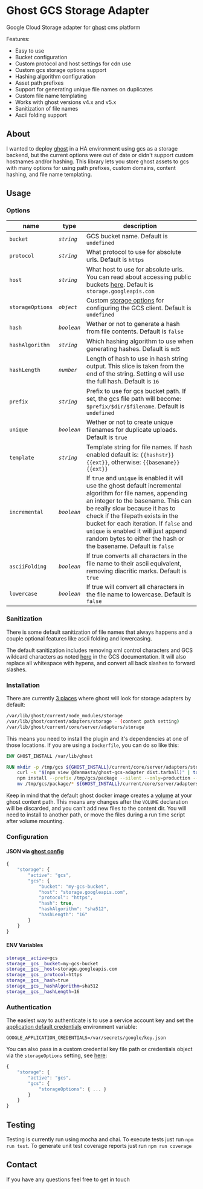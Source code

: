 # Ghost GCS Storage Adapter
Google Cloud Storage adapter for [ghost](https://ghost.org/) cms platform

Features:
* Easy to use
* Bucket configuration
* Custom protocol and host settings for cdn use
* Custom gcs storage options support
* Hashing algorithm configuration
* Asset path prefixes
* Support for generating unique file names on duplicates
* Custom file name templating
* Works with ghost versions v4.x and v5.x
* Sanitization of file names
* Ascii folding support

## About
I wanted to deploy [ghost](https://ghost.org/) in a HA environment using gcs as a storage backend, but the current options were out of date or didn't support custom hostnames and/or hashing. This library lets you store ghost assets to gcs with many options for using path prefixes, custom domains, content hashing, and file name templating.

## Usage
### Options
name | type | description
-----|----- | -----------
`bucket` | *`string`* | GCS bucket name. Default is `undefined`
`protocol` | *`string`* | What protocol to use for absolute urls. Default is `https`
`host` | *`string`* | What host to use for absolute urls. You can read about accessing public buckets [here](https://cloud.google.com/storage/docs/access-public-data). Default is `storage.googleapis.com`
`storageOptions` | *`object`* | Custom [storage options](https://googleapis.dev/nodejs/storage/latest/global.html#StorageOptions) for configuring the GCS client. Default is `undefined`
`hash` | *`boolean`* | Wether or not to generate a hash from file contents. Default is `false`
`hashAlgorithm` | *`string`* | Which hashing algorithm to use when generating hashes. Default is `md5`
`hashLength` | *`number`* | Length of hash to use in hash string output. This slice is taken from the end of the string. Setting `0` will use the full hash. Default is `16`
`prefix` | *`string`* | Prefix to use for gcs bucket path. If set, the gcs file path will become: `$prefix/$dir/$filename`. Default is `undefined`
`unique` | *`boolean`* | Wether or not to create unique filenames for duplicate uploads. Default is `true`
`template` | *`string`* | Template string for file names. If `hash` enabled default is: `{{hashstr}}{{ext}}`, otherwise: `{{basename}}{{ext}}`
`incremental` | *`boolean`* | If `true` and `unique` is enabled it will use the ghost default incremental algorithm for file names, appending an integer to the basename. This can be really slow because it has to check if the filepath exists in the bucket for each iteration. If `false` and `unique` is enabled it will just append random bytes to either the hash or the basename. Default is `false`
`asciiFolding` | *`boolean`* | If true converts all characters in the file name to their ascii equivalent, removing diacritic marks. Default is `true`
`lowercase` | *`boolean`* | If true will convert all characters in the file name to lowercase. Default is `false`

### Sanitization
There is some default sanitization of file names that always happens and a couple optional features like ascii folding and lowercasing.

The default sanitization includes removing xml control characters and GCS wildcard characters as noted [here](https://cloud.google.com/storage/docs/objects#naming) in the GCS documentation. It will also replace all whitespace with hypens, and convert all back slashes to forward slashes.

### Installation
There are currently [3 places](https://github.com/TryGhost/Ghost/blob/3.26.1/core/server/services/adapter-manager/index.js#L7) where ghost will look for storage adapters by default:
```bash
/var/lib/ghost/current/node_modules/storage
/var/lib/ghost/content/adapters/storage - (content path setting)
/var/lib/ghost/current/core/server/adapters/storage
```

This means you need to install the plugin and it's dependencies at one of those locations. If you are using a `Dockerfile`, you can do so like this:
```dockerfile
ENV GHOST_INSTALL /var/lib/ghost

RUN mkdir -p /tmp/gcs ${GHOST_INSTALL}/current/core/server/adapters/storage/gcs && \
    curl -s "$(npm view @danmasta/ghost-gcs-adapter dist.tarball)" | tar xz -C /tmp/gcs && \
    npm install --prefix /tmp/gcs/package --silent --only=production --no-optional --no-progress && \
    mv /tmp/gcs/package/* ${GHOST_INSTALL}/current/core/server/adapters/storage/gcs
```

Keep in mind that the default ghost docker image creates a [volume](https://github.com/docker-library/ghost/blob/83cacc75655bf26aae65465d66fd1b981e9203d5/3/alpine/Dockerfile#L66) at your ghost content path. This means any changes after the `VOLUME` declaration will be discarded, and you can't add new files to the content dir. You will need to install to another path, or move the files during a run time script after volume mounting.

### Configuration
#### JSON via [ghost config](https://ghost.org/docs/concepts/config/)
```js
{
    "storage": {
        "active": "gcs",
        "gcs": {
            "bucket": "my-gcs-bucket",
            "host": "storage.googleapis.com",
            "protocol": "https",
            "hash": true,
            "hashAlgorithm": "sha512",
            "hashLength": "16"
        }
    }
}
```

#### ENV Variables
```bash
storage__active=gcs
storage__gcs__bucket=my-gcs-bucket
storage__gcs__host=storage.googleapis.com
storage__gcs__protocol=https
storage__gcs__hash=true
storage__gcs__hashAlgorithm=sha512
storage__gcs__hashLength=16
```

### Authentication
The easiest way to authenticate is to use a service account key and set the [application default credentials](https://cloud.google.com/docs/authentication/production) environment variable:
```
GOOGLE_APPLICATION_CREDENTIALS=/var/secrets/google/key.json
```

You can also pass in a custom credential key file path or credentials object via the `storageOptions` setting, see [here](https://googleapis.dev/nodejs/storage/latest/global.html#StorageOptions):
```js
{
    "storage": {
        "active": "gcs",
        "gcs": {
            "storageOptions": { ... }
        }
    }
}
```

## Testing
Testing is currently run using mocha and chai. To execute tests just run `npm run test`. To generate unit test coverage reports just run `npm run coverage`

## Contact
If you have any questions feel free to get in touch
